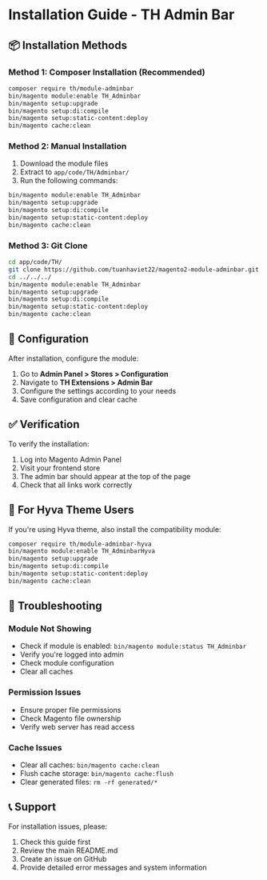 # Installation Guide - TH Admin Bar

## 📦 Installation Methods

### Method 1: Composer Installation (Recommended)

```bash
composer require th/module-adminbar
bin/magento module:enable TH_Adminbar
bin/magento setup:upgrade
bin/magento setup:di:compile
bin/magento setup:static-content:deploy
bin/magento cache:clean
```

### Method 2: Manual Installation

1. Download the module files
2. Extract to `app/code/TH/Adminbar/`
3. Run the following commands:

```bash
bin/magento module:enable TH_Adminbar
bin/magento setup:upgrade
bin/magento setup:di:compile
bin/magento setup:static-content:deploy
bin/magento cache:clean
```

### Method 3: Git Clone

```bash
cd app/code/TH/
git clone https://github.com/tuanhaviet22/magento2-module-adminbar.git Adminbar
cd ../../../
bin/magento module:enable TH_Adminbar
bin/magento setup:upgrade
bin/magento setup:di:compile
bin/magento setup:static-content:deploy
bin/magento cache:clean
```

## 🔧 Configuration

After installation, configure the module:

1. Go to **Admin Panel > Stores > Configuration**
2. Navigate to **TH Extensions > Admin Bar**
3. Configure the settings according to your needs
4. Save configuration and clear cache

## ✅ Verification

To verify the installation:

1. Log into Magento Admin Panel
2. Visit your frontend store
3. The admin bar should appear at the top of the page
4. Check that all links work correctly

## 🎨 For Hyva Theme Users

If you're using Hyva theme, also install the compatibility module:

```bash
composer require th/module-adminbar-hyva
bin/magento module:enable TH_AdminbarHyva
bin/magento setup:upgrade
bin/magento setup:di:compile
bin/magento setup:static-content:deploy
bin/magento cache:clean
```

## 🐛 Troubleshooting

### Module Not Showing
- Check if module is enabled: `bin/magento module:status TH_Adminbar`
- Verify you're logged into admin
- Check module configuration
- Clear all caches

### Permission Issues
- Ensure proper file permissions
- Check Magento file ownership
- Verify web server has read access

### Cache Issues
- Clear all caches: `bin/magento cache:clean`
- Flush cache storage: `bin/magento cache:flush`
- Clear generated files: `rm -rf generated/*`

## 📞 Support

For installation issues, please:
1. Check this guide first
2. Review the main README.md
3. Create an issue on GitHub
4. Provide detailed error messages and system information
